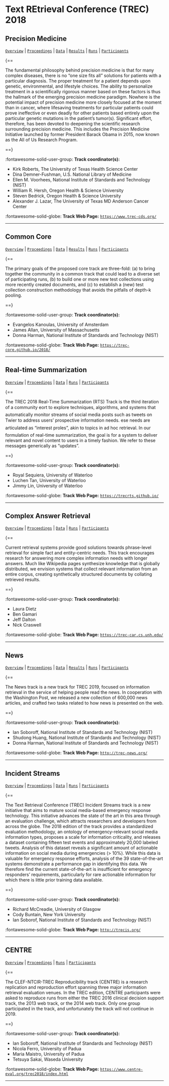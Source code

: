 # Text REtrieval Conference (TREC) 2018 

## Precision Medicine

[`Overview`](./pm/overview.md) | [`Proceedings`](./pm/proceedings.md) | [`Data`](./pm/data.md) | [`Results`](./pm/results.md) | [`Runs`](./pm/runs.md) | [`Participants`](./pm/participants.md)

{==

The fundamental philosophy behind precision medicine is that for many complex diseases, there is no “one size fits all” solutions for patients with a particular diagnosis. The proper treatment for a patient depends upon genetic, environmental, and lifestyle choices. The ability to personalize treatment in a scientifically rigorous manner based on these factors is thus the hallmark of the emerging precision medicine paradigm. Nowhere is the potential impact of precision medicine more closely focused at the moment than in cancer, where lifesaving treatments for particular patients could prove ineffective or even deadly for other patients based entirely upon the particular genetic mutations in the patient’s tumor(s). Significant effort, therefore, has been devoted to deepening the scientific research surrounding precision medicine. This includes the Precision Medicine Initiative launched by former President Barack Obama in 2015, now known as the All of Us Research Program.

==}

:fontawesome-solid-user-group: **Track coordinator(s):**

- Kirk Roberts, The University of Texas Health Science Center 
- Dina Demner-Fushman, U.S. National Library of Medicine 
- Ellen M. Voorhees, National Institute of Standards and Technology (NIST) 
- William R. Hersh, Oregon Health & Science University 
- Steven Bedrick, Oregon Health & Science University 
- Alexander J. Lazar, The University of Texas MD Anderson Cancer Center 


:fontawesome-solid-globe: **Track Web Page:** [`https://www.trec-cds.org/`](https://www.trec-cds.org/) 

---

## Common Core

[`Overview`](./core/overview.md) | [`Proceedings`](./core/proceedings.md) | [`Data`](./core/data.md) | [`Results`](./core/results.md) | [`Runs`](./core/runs.md) | [`Participants`](./core/participants.md)

{==

The primary goals of the proposed core track are three-fold: (a) to bring together the community in a common track that could lead to a diverse set of participating runs, (b) to build one or more new test collections using more recently created documents, and (c) to establish a (new) test collection construction methodology that avoids the pitfalls of depth-k pooling.

==}

:fontawesome-solid-user-group: **Track coordinator(s):**

- Evangelos Kanoulas, University of Amsterdam 
- James Allan, University of Massachusetts 
- Donna Harman, National Institute of Standards and Technology (NIST) 


:fontawesome-solid-globe: **Track Web Page:** [`https://trec-core.github.io/2018/`](https://trec-core.github.io/2018/) 

---

## Real-time Summarization

[`Overview`](./rts/overview.md) | [`Proceedings`](./rts/proceedings.md) | [`Data`](./rts/data.md) | [`Runs`](./rts/runs.md) | [`Participants`](./rts/participants.md)

{==

The TREC 2018 Real-Time Summarization (RTS) Track is the third iteration of a community eort to explore techniques, algorithms, and systems that automatically monitor streams of social media posts such as tweets on Twier to address users’ prospective information needs. ese needs are articulated as “interest proles”, akin to topics in ad hoc retrieval. In our formulation of real-time summarization, the goal is for a system to deliver relevant and novel content to users in a timely fashion. We refer to these messages generically as “updates”.

==}

:fontawesome-solid-user-group: **Track coordinator(s):**

- Royal Sequiera, University of Waterloo 
- Luchen Tan, University of Waterloo 
- Jimmy Lin, University of Waterloo 


:fontawesome-solid-globe: **Track Web Page:** [`https://trecrts.github.io/`](https://trecrts.github.io/) 

---

## Complex Answer Retrieval

[`Overview`](./car/overview.md) | [`Proceedings`](./car/proceedings.md) | [`Data`](./car/data.md) | [`Runs`](./car/runs.md) | [`Participants`](./car/participants.md)

{==

Current retrieval systems provide good solutions towards phrase-level retrieval for simple fact and entity-centric needs. This track encourages research for answering more complex information needs with longer answers. Much like Wikipedia pages synthesize knowledge that is globally distributed, we envision systems that collect relevant information from an entire corpus, creating synthetically structured documents by collating retrieved results.

==}

:fontawesome-solid-user-group: **Track coordinator(s):**

- Laura Dietz 
- Ben Gamari 
- Jeff Dalton 
- Nick Craswell 


:fontawesome-solid-globe: **Track Web Page:** [`https://trec-car.cs.unh.edu/`](https://trec-car.cs.unh.edu/) 

---

## News

[`Overview`](./news/overview.md) | [`Proceedings`](./news/proceedings.md) | [`Data`](./news/data.md) | [`Results`](./news/results.md) | [`Runs`](./news/runs.md) | [`Participants`](./news/participants.md)

{==

The News track is a new track for TREC 2019, focused on information retrieval in the service of helping people read the news. In cooperation with the Washington Post, we released a new collection of 600,000 news articles, and crafted two tasks related to how news is presented on the web.

==}

:fontawesome-solid-user-group: **Track coordinator(s):**

- Ian Soboroff, National Institute of Standards and Technology (NIST) 
- Shudong Huang, National Institute of Standards and Technology (NIST) 
- Donna Harman, National Institute of Standards and Technology (NIST) 


:fontawesome-solid-globe: **Track Web Page:** [`http://trec-news.org/`](http://trec-news.org/) 

---

## Incident Streams

[`Overview`](./incident/overview.md) | [`Proceedings`](./incident/proceedings.md) | [`Data`](./incident/data.md) | [`Runs`](./incident/runs.md) | [`Participants`](./incident/participants.md)

{==

The Text Retrieval Conference (TREC) Incident Streams track is a new initiative that aims to mature social media-based emergency response technology. This initiative advances the state of the art in this area through an evaluation challenge, which attracts researchers and developers from across the globe. The 2018 edition of the track provides a standardized evaluation methodology, an ontology of emergency-relevant social media information types, proposes a scale for information criticality, and releases a dataset containing fifteen test events and approximately 20,000 labeled tweets. Analysis of this dataset reveals a significant amount of actionable information on social media during emergencies (> 10%). While this data is valuable for emergency response efforts, analysis of the 39 state-of-the-art systems demonstrate a performance gap in identifying this data. We therefore find the current state-of-the-art is insufficient for emergency responders’ requirements, particularly for rare actionable information for which there is little prior training data available.

==}

:fontawesome-solid-user-group: **Track coordinator(s):**

- Richard McCreadie, University of Glasgow 
- Cody Buntain, New York University 
- Ian Soborof, National Institute of Standards and Technology (NIST) 


:fontawesome-solid-globe: **Track Web Page:** [`http://trecis.org/`](http://trecis.org/) 

---

## CENTRE

[`Overview`](./centre/overview.md) | [`Proceedings`](./centre/proceedings.md) | [`Runs`](./centre/runs.md) | [`Participants`](./centre/participants.md)

{==

The CLEF-NTCIR-TREC Reproducibility track (CENTRE) is a research replication and reproduction effort spanning three major information retrieval evaluation venues. In the TREC edition, CENTRE participants were asked to reproduce runs from either the TREC 2016 clinical decision support track, the 2013 web track, or the 2014 web track. Only one group participated in the track, and unfortunately the track will not continue in 2019.

==}

:fontawesome-solid-user-group: **Track coordinator(s):**

- Ian Soboroff, National Institute of Standards and Technology (NIST) 
- Nicola Ferro, University of Padua 
- Maria Maistro, University of Padua 
- Tetsuya Sakai, Waseda University 


:fontawesome-solid-globe: **Track Web Page:** [`https://www.centre-eval.org/trec2018/index.html`](https://www.centre-eval.org/trec2018/index.html) 

---

